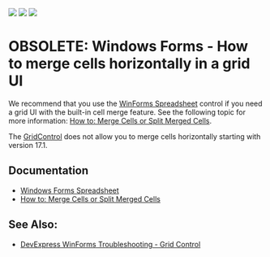 <!-- default badges list -->
![](https://img.shields.io/endpoint?url=https://codecentral.devexpress.com/api/v1/VersionRange/128630412/17.1.3%2B)
[![](https://img.shields.io/badge/Open_in_DevExpress_Support_Center-FF7200?style=flat-square&logo=DevExpress&logoColor=white)](https://supportcenter.devexpress.com/ticket/details/E2472)
[![](https://img.shields.io/badge/📖_How_to_use_DevExpress_Examples-e9f6fc?style=flat-square)](https://docs.devexpress.com/GeneralInformation/403183)
<!-- default badges end -->

# OBSOLETE: Windows Forms - How to merge cells horizontally in a grid UI

We recommend that you use the [WinForms Spreadsheet](https://documentation.devexpress.com/windowsforms/12063/controls-and-libraries/spreadsheet) control if you need a grid UI with the built-in cell merge feature. See the following topic for more information: [How to: Merge Cells or Split Merged Cells](https://documentation.devexpress.com/windowsforms/15416/controls-and-libraries/spreadsheet/examples/cells/how-to-merge-cells-or-split-merged-cells).


The [GridControl](https://docs.devexpress.com/WindowsForms/3455/controls-and-libraries/data-grid) does not allow you to merge cells horizontally starting with version 17.1. 

## Documentation
- [Windows Forms Spreadsheet](https://documentation.devexpress.com/windowsforms/12063/controls-and-libraries/spreadsheet)
- [How to: Merge Cells or Split Merged Cells](https://documentation.devexpress.com/windowsforms/15416/controls-and-libraries/spreadsheet/examples/cells/how-to-merge-cells-or-split-merged-cells)

## See Also:</b>

- [DevExpress WinForms Troubleshooting - Grid Control](https://go.devexpress.com/CheatSheets_WinForms_Examples_T934742.aspx)
